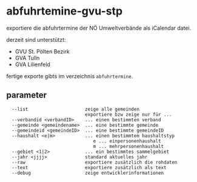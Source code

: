 # abfuhrtemine-gvu-stp
exportiere die abfuhrtermine der NÖ Umweltverbände als iCalendar datei.

derzeit sind unterstützt:
- GVU St. Pölten Bezirk
- GVA Tulln
- GVA Lilienfeld

fertige exporte gibts im verzeichnis `abfuhrtermine`.

## parameter

```
  --list                     zeige alle gemeinden
                             exportiere bzw zeige nur für ...
  --verbandid <verbandID>    ... einen bestimmten verband
  --gemeinde <gemeindename>  ... eine bestimmte gemeinde
  --gemeindeid <gemeindeID>  ... eine bestimmte gemeindeID
  --haushalt <e|m>           ... einen bestimmtem haushaltstyp
                                e ... einpersonenhaushalt
                                m ... mehrpersonenhaushalt
  --gebiet <1|2>             ... ein bestimmtes sammelgebiet 
  --jahr <jjjj>              standard aktuelles jahr
  --raw                      exportiere zusätzlich die rohdaten
  --text                     exportiere zusätzlich als text
  --debug                    zeige entwicklerinformationen
```

